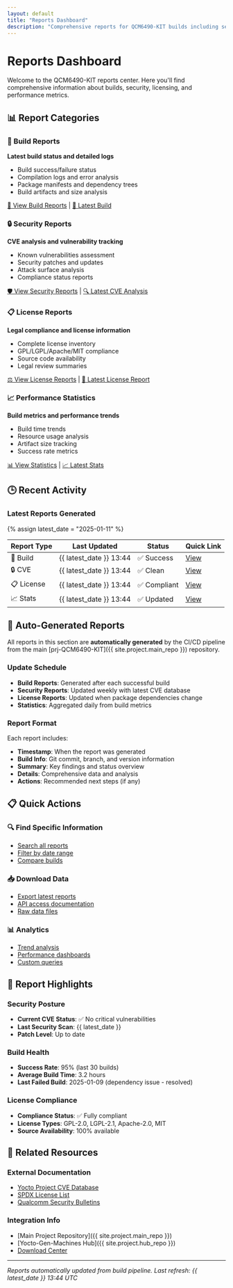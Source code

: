 ```yaml
---
layout: default
title: "Reports Dashboard"
description: "Comprehensive reports for QCM6490-KIT builds including security, licensing, and performance data"
---
```


# Reports Dashboard

Welcome to the QCM6490-KIT reports center. Here you'll find comprehensive information about builds, security, licensing, and performance metrics.

## 📊 Report Categories

<div class="report-grid">

<div>
<h3>🔨 Build Reports</h3>
<p><strong>Latest build status and detailed logs</strong></p>
<ul>
<li>Build success/failure status</li>
<li>Compilation logs and error analysis</li>
<li>Package manifests and dependency trees</li>
<li>Build artifacts and size analysis</li>
</ul>
<p><a href="./builds/">📁 View Build Reports</a> | <a href="./builds/latest.html">📄 Latest Build</a></p>
</div>

<div>
<h3>🔒 Security Reports</h3>
<p><strong>CVE analysis and vulnerability tracking</strong></p>
<ul>
<li>Known vulnerabilities assessment</li>
<li>Security patches and updates</li>
<li>Attack surface analysis</li>
<li>Compliance status reports</li>
</ul>
<p><a href="./cve/">🛡️ View Security Reports</a> | <a href="./cve/latest.html">🔍 Latest CVE Analysis</a></p>
</div>

<div>
<h3>📋 License Reports</h3>
<p><strong>Legal compliance and license information</strong></p>
<ul>
<li>Complete license inventory</li>
<li>GPL/LGPL/Apache/MIT compliance</li>
<li>Source code availability</li>
<li>Legal review summaries</li>
</ul>
<p><a href="./licenses/">⚖️ View License Reports</a> | <a href="./licenses/latest.html">📜 Latest License Report</a></p>
</div>

<div>
<h3>📈 Performance Statistics</h3>
<p><strong>Build metrics and performance trends</strong></p>
<ul>
<li>Build time trends</li>
<li>Resource usage analysis</li>
<li>Artifact size tracking</li>
<li>Success rate metrics</li>
</ul>
<p><a href="./statistics/">📊 View Statistics</a> | <a href="./statistics/latest.html">📈 Latest Stats</a></p>
</div>

</div>

## 🕒 Recent Activity

### Latest Reports Generated
{% assign latest_date = "2025-01-11" %}

| Report Type | Last Updated | Status | Quick Link |
|-------------|--------------|--------|------------|
| 🔨 Build | {{ latest_date }} 13:44 | ✅ Success | [View](./builds/build-20250711-134416.html) |
| 🔒 CVE | {{ latest_date }} 13:44 | ✅ Clean | [View](./cve/cve-20250711-134416.html) |
| 📋 License | {{ latest_date }} 13:44 | ✅ Compliant | [View](./licenses/licenses-20250711-134416.html) |
| 📈 Stats | {{ latest_date }} 13:44 | ✅ Updated | [View](./statistics/stats-20250711-134416.html) |

## 🔄 Auto-Generated Reports

All reports in this section are **automatically generated** by the CI/CD pipeline from the main [prj-QCM6490-KIT]({{ site.project.main_repo }}) repository.

### Update Schedule
- **Build Reports**: Generated after each successful build
- **Security Reports**: Updated weekly with latest CVE database
- **License Reports**: Updated when package dependencies change
- **Statistics**: Aggregated daily from build metrics

### Report Format
Each report includes:
- **Timestamp**: When the report was generated
- **Build Info**: Git commit, branch, and version information  
- **Summary**: Key findings and status overview
- **Details**: Comprehensive data and analysis
- **Actions**: Recommended next steps (if any)

## 📋 Quick Actions

<div class="action-grid">

<div>
<h3>🔍 Find Specific Information</h3>
<ul>
<li><a href="./search.html">Search all reports</a></li>
<li><a href="./filter.html">Filter by date range</a></li>
<li><a href="./compare.html">Compare builds</a></li>
</ul>
</div>

<div>
<h3>📥 Download Data</h3>
<ul>
<li><a href="./export.html">Export latest reports</a></li>
<li><a href="./api.html">API access documentation</a></li>
<li><a href="./raw.html">Raw data files</a></li>
</ul>
</div>

<div>
<h3>📊 Analytics</h3>
<ul>
<li><a href="./trends.html">Trend analysis</a></li>
<li><a href="./dashboards.html">Performance dashboards</a></li>
<li><a href="./queries.html">Custom queries</a></li>
</ul>
</div>

</div>

## 🎯 Report Highlights

### Security Posture
- **Current CVE Status**: ✅ No critical vulnerabilities
- **Last Security Scan**: {{ latest_date }}
- **Patch Level**: Up to date

### Build Health  
- **Success Rate**: 95% (last 30 builds)
- **Average Build Time**: 3.2 hours
- **Last Failed Build**: 2025-01-09 (dependency issue - resolved)

### License Compliance
- **Compliance Status**: ✅ Fully compliant
- **License Types**: GPL-2.0, LGPL-2.1, Apache-2.0, MIT
- **Source Availability**: 100% available

## 🔗 Related Resources

### External Documentation
- [Yocto Project CVE Database](https://www.yoctoproject.org/security/)
- [SPDX License List](https://spdx.org/licenses/)
- [Qualcomm Security Bulletins](https://www.qualcomm.com/company/product-security/bulletins)

### Integration Info
- [Main Project Repository]({{ site.project.main_repo }})
- [Yocto-Gen-Machines Hub]({{ site.project.hub_repo }})
- [Download Center](../downloads/)

---

*Reports automatically updated from build pipeline. Last refresh: {{ latest_date }} 13:44 UTC*